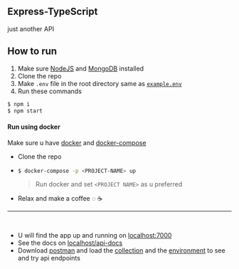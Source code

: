 ## Express-TypeScript

just another API

## How to run

1. Make sure [NodeJS](https://nodejs.org/en/download/) and [MongoDB](https://www.mongodb.com/try/download/community) installed
2. Clone the repo
3. Make `.env` file in the root directory same as [`example.env`](./example.env)
4. Run these commands

```bash
$ npm i
$ npm start
```

#### Run using docker

Make sure u have [docker](https://www.docker.com/products/docker-desktop/) and [docker-compose](https://docs.docker.com/compose/install/)
-  Clone the repo 
- ```bash
  $ docker-compose -p <PROJECT-NAME> up
  ```
  > Run docker and set `<PROJECT NAME>` as u preferred
- Relax and make a coffee  ◌ ☕
---
<br>

- U will find the app up and running on [localhost:7000](http://localhost:7000/)
- See the docs on [localhost/api-docs](http://localhost:7000/api-docs)
- Download [postman](https://www.postman.com/downloads/) and load the [collection](./.github/api.postman_collection.json) and the [environment](./.github/api.postman_environment.json) to see and try api endpoints
